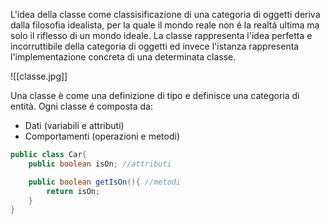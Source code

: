 L'idea della classe come classisificazione di una categoria di oggetti deriva dalla filosofia idealista, per la quale il mondo reale non é la realtá ultima ma solo il riflesso di un mondo ideale. La classe rappresenta l'idea perfetta e incorruttibile della categoria di oggetti ed invece l'istanza rappresenta l'implementazione concreta di una determinata classe.

![[classe.jpg]]

Una classe è come una definizione di tipo e definisce una categoria di entità. Ogni classe é composta da:
- Dati (variabili e attributi)
- Comportamenti (operazioni e metodi)

```java
public class Car{
	public boolean isOn; //attributi

	public boolean getIsOn(){ //metodi
		return isOn;
	}
}
```

